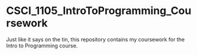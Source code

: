 # CSCI_1105_IntroToProgramming_Coursework

Just like it says on the tin, this repository contains my coursework for the Intro to Programming course.

